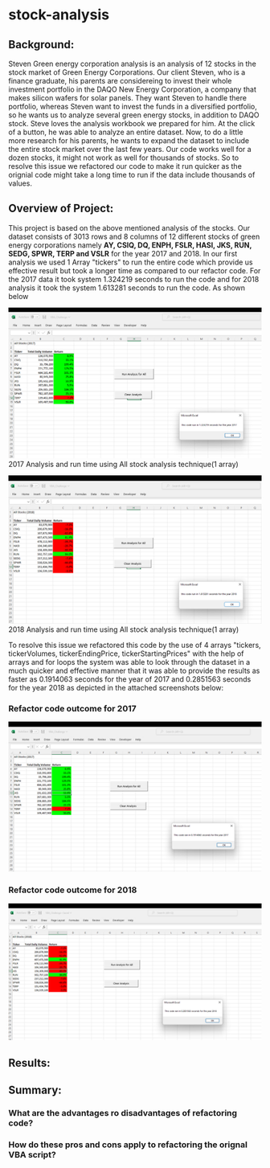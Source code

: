 # stock-analysis

## Background: 
Steven Green energy corporation analysis is an analysis of 12 stocks in the stock market of Green Energy Corporations. Our client Steven, who is a finance graduate, his parents are considereing to invest their whole investment portfolio in the DAQO New Energy Corporation, a company that makes silicon wafers for solar panels. They want Steven to handle there portfolio, whereas Steven want to invest the funds in a diversified portfolio, so he wants us to analyze several green energy stocks, in addition to DAQO stock. 
Steve loves the analysis workbook we prepared for him. At the click of a button, he was able to analyze an entire dataset. Now, to do a little more research for his parents, he wants to expand the dataset to include the entire stock market over the last few years. Our code works well for a dozen stocks, it might not work as well for thousands of stocks. So to resolve this issue we refactored our code to make it run quicker as the orignial code might take a long time to run if the data include thousands of values.

## Overview of Project: 
This project is based on the above mentioned analysis of the stocks. Our dataset consists of 3013 rows and 8 columns of 12 different stocks of green energy corporations namely **AY, CSIQ, DQ, ENPH, FSLR, HASI, JKS, RUN, SEDG, SPWR, TERP and VSLR** for the year 2017 and 2018. In our first analysis we used 1 Array "tickers" to run the entire code which provide us effective result but took a longer time as compared to our refactor code. For the 2017 data it took system 1.324219 seconds to run the code and for 2018 analysis it took the system 1.613281 seconds to run the code. As shown below

![Test Image](/Resources/allstockanalysisoutcome2017.png)
2017 Analysis and run time using All stock analysis technique(1 array)

![Test Image](/Resources/allstockanalysisoutcome2018.png)
2018 Analysis and run time using All stock analysis technique(1 array)

To resolve this issue we refactored this code by the use of 4 arrays "tickers, tickerVolumes, tickerEndingPrice, tickerStartingPrices" with the help of arrays and for loops the system was able to look through the dataset in a much quicker and effective manner that it was able to provide the results as faster as 0.1914063 seconds for the year of 2017 and 0.2851563 seconds for the year 2018 as depicted in the attached screenshots below:

### Refactor code outcome for 2017
![Test Image](/Resources/VBA_Challenge_2017.png)

### Refactor code outcome for 2018
![Test Image](/Resources/VBA_Challenge_2018.png)

## Results:

## Summary:
### What are the advantages ro disadvantages of refactoring code?
### How do these pros and cons apply to refactoring the orignal VBA script?



